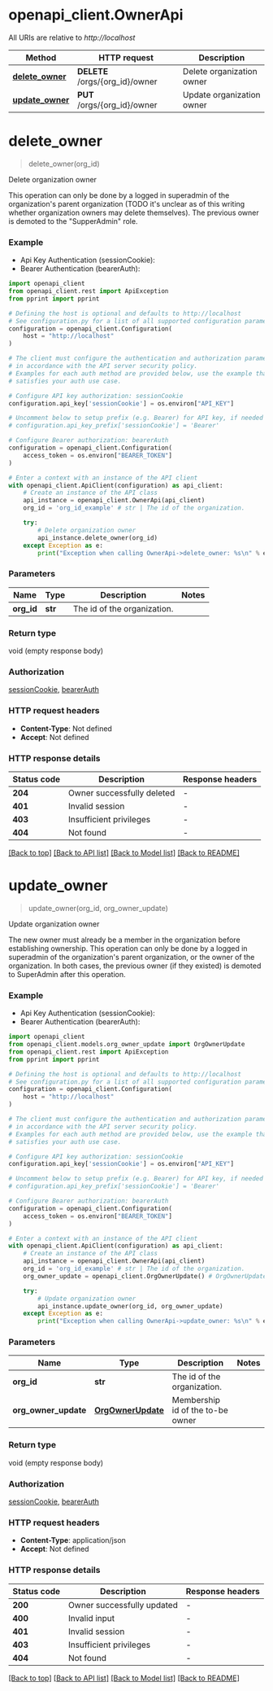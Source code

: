 # openapi_client.OwnerApi

All URIs are relative to *http://localhost*

Method | HTTP request | Description
------------- | ------------- | -------------
[**delete_owner**](OwnerApi.md#delete_owner) | **DELETE** /orgs/{org_id}/owner | Delete organization owner
[**update_owner**](OwnerApi.md#update_owner) | **PUT** /orgs/{org_id}/owner | Update organization owner


# **delete_owner**
> delete_owner(org_id)

Delete organization owner

This operation can only be done by a logged in superadmin of the organization's parent organization (TODO it's unclear as of this writing whether organization owners may delete themselves). The previous owner is demoted to the \"SupperAdmin\" role.

### Example

* Api Key Authentication (sessionCookie):
* Bearer Authentication (bearerAuth):

```python
import openapi_client
from openapi_client.rest import ApiException
from pprint import pprint

# Defining the host is optional and defaults to http://localhost
# See configuration.py for a list of all supported configuration parameters.
configuration = openapi_client.Configuration(
    host = "http://localhost"
)

# The client must configure the authentication and authorization parameters
# in accordance with the API server security policy.
# Examples for each auth method are provided below, use the example that
# satisfies your auth use case.

# Configure API key authorization: sessionCookie
configuration.api_key['sessionCookie'] = os.environ["API_KEY"]

# Uncomment below to setup prefix (e.g. Bearer) for API key, if needed
# configuration.api_key_prefix['sessionCookie'] = 'Bearer'

# Configure Bearer authorization: bearerAuth
configuration = openapi_client.Configuration(
    access_token = os.environ["BEARER_TOKEN"]
)

# Enter a context with an instance of the API client
with openapi_client.ApiClient(configuration) as api_client:
    # Create an instance of the API class
    api_instance = openapi_client.OwnerApi(api_client)
    org_id = 'org_id_example' # str | The id of the organization.

    try:
        # Delete organization owner
        api_instance.delete_owner(org_id)
    except Exception as e:
        print("Exception when calling OwnerApi->delete_owner: %s\n" % e)
```



### Parameters


Name | Type | Description  | Notes
------------- | ------------- | ------------- | -------------
 **org_id** | **str**| The id of the organization. | 

### Return type

void (empty response body)

### Authorization

[sessionCookie](../README.md#sessionCookie), [bearerAuth](../README.md#bearerAuth)

### HTTP request headers

 - **Content-Type**: Not defined
 - **Accept**: Not defined

### HTTP response details

| Status code | Description | Response headers |
|-------------|-------------|------------------|
**204** | Owner successfully deleted |  -  |
**401** | Invalid session |  -  |
**403** | Insufficient privileges |  -  |
**404** | Not found |  -  |

[[Back to top]](#) [[Back to API list]](../README.md#documentation-for-api-endpoints) [[Back to Model list]](../README.md#documentation-for-models) [[Back to README]](../README.md)

# **update_owner**
> update_owner(org_id, org_owner_update)

Update organization owner

The new owner must already be a member in the organization before establishing ownership. This operation can only be done by a logged in superadmin of the organization's parent organization, or the owner of the organization. In both cases, the previous owner (if they existed) is demoted to SuperAdmin after this operation.

### Example

* Api Key Authentication (sessionCookie):
* Bearer Authentication (bearerAuth):

```python
import openapi_client
from openapi_client.models.org_owner_update import OrgOwnerUpdate
from openapi_client.rest import ApiException
from pprint import pprint

# Defining the host is optional and defaults to http://localhost
# See configuration.py for a list of all supported configuration parameters.
configuration = openapi_client.Configuration(
    host = "http://localhost"
)

# The client must configure the authentication and authorization parameters
# in accordance with the API server security policy.
# Examples for each auth method are provided below, use the example that
# satisfies your auth use case.

# Configure API key authorization: sessionCookie
configuration.api_key['sessionCookie'] = os.environ["API_KEY"]

# Uncomment below to setup prefix (e.g. Bearer) for API key, if needed
# configuration.api_key_prefix['sessionCookie'] = 'Bearer'

# Configure Bearer authorization: bearerAuth
configuration = openapi_client.Configuration(
    access_token = os.environ["BEARER_TOKEN"]
)

# Enter a context with an instance of the API client
with openapi_client.ApiClient(configuration) as api_client:
    # Create an instance of the API class
    api_instance = openapi_client.OwnerApi(api_client)
    org_id = 'org_id_example' # str | The id of the organization.
    org_owner_update = openapi_client.OrgOwnerUpdate() # OrgOwnerUpdate | Membership id of the to-be owner

    try:
        # Update organization owner
        api_instance.update_owner(org_id, org_owner_update)
    except Exception as e:
        print("Exception when calling OwnerApi->update_owner: %s\n" % e)
```



### Parameters


Name | Type | Description  | Notes
------------- | ------------- | ------------- | -------------
 **org_id** | **str**| The id of the organization. | 
 **org_owner_update** | [**OrgOwnerUpdate**](OrgOwnerUpdate.md)| Membership id of the to-be owner | 

### Return type

void (empty response body)

### Authorization

[sessionCookie](../README.md#sessionCookie), [bearerAuth](../README.md#bearerAuth)

### HTTP request headers

 - **Content-Type**: application/json
 - **Accept**: Not defined

### HTTP response details

| Status code | Description | Response headers |
|-------------|-------------|------------------|
**200** | Owner successfully updated |  -  |
**400** | Invalid input |  -  |
**401** | Invalid session |  -  |
**403** | Insufficient privileges |  -  |
**404** | Not found |  -  |

[[Back to top]](#) [[Back to API list]](../README.md#documentation-for-api-endpoints) [[Back to Model list]](../README.md#documentation-for-models) [[Back to README]](../README.md)

